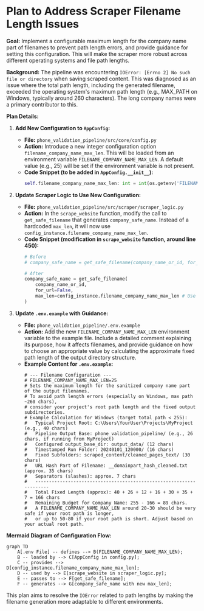 # Plan to Address Scraper Filename Length Issues

**Goal:** Implement a configurable maximum length for the company name part of filenames to prevent path length errors, and provide guidance for setting this configuration. This will make the scraper more robust across different operating systems and file path lengths.

**Background:**
The pipeline was encountering `IOError: [Errno 2] No such file or directory` when saving scraped content. This was diagnosed as an issue where the total path length, including the generated filename, exceeded the operating system's maximum path length (e.g., MAX_PATH on Windows, typically around 260 characters). The long company names were a primary contributor to this.

**Plan Details:**

1.  **Add New Configuration to `AppConfig`:**
    *   **File:** `phone_validation_pipeline/src/core/config.py`
    *   **Action:** Introduce a new integer configuration option `filename_company_name_max_len`. This will be loaded from an environment variable `FILENAME_COMPANY_NAME_MAX_LEN`. A default value (e.g., 25) will be set if the environment variable is not present.
    *   **Code Snippet (to be added in `AppConfig.__init__`):**
        ```python
        self.filename_company_name_max_len: int = int(os.getenv('FILENAME_COMPANY_NAME_MAX_LEN', '25'))
        ```

2.  **Update Scraper Logic to Use New Configuration:**
    *   **File:** `phone_validation_pipeline/src/scraper/scraper_logic.py`
    *   **Action:** In the `scrape_website` function, modify the call to `get_safe_filename` that generates `company_safe_name`. Instead of a hardcoded `max_len`, it will now use `config_instance.filename_company_name_max_len`.
    *   **Code Snippet (modification in `scrape_website` function, around line 450):**
        ```python
        # Before
        # company_safe_name = get_safe_filename(company_name_or_id, for_url=False, max_len=50)

        # After
        company_safe_name = get_safe_filename(
            company_name_or_id,
            for_url=False,
            max_len=config_instance.filename_company_name_max_len # Use the new config value
        )
        ```

3.  **Update `.env.example` with Guidance:**
    *   **File:** `phone_validation_pipeline/.env.example`
    *   **Action:** Add the new `FILENAME_COMPANY_NAME_MAX_LEN` environment variable to the example file. Include a detailed comment explaining its purpose, how it affects filenames, and provide guidance on how to choose an appropriate value by calculating the approximate fixed path length of the output directory structure.
    *   **Example Content for `.env.example`:**
        ```dotenv
        # --- Filename Configuration ---
        # FILENAME_COMPANY_NAME_MAX_LEN=25
        # Sets the maximum length for the sanitized company name part of the output filenames.
        # To avoid path length errors (especially on Windows, max path ~260 chars),
        # consider your project's root path length and the fixed output subdirectories.
        # Example Calculation for Windows (target total path < 255):
        #   Typical Project Root: C:\Users\YourUser\Projects\MyProject (e.g., 40 chars)
        #   Pipeline Output Base: phone_validation_pipeline/ (e.g., 26 chars, if running from MyProject)
        #   Configured output_base_dir: output_data/ (12 chars)
        #   Timestamped Run Folder: 20240101_120000/ (16 chars)
        #   Fixed Subfolders: scraped_content/cleaned_pages_text/ (30 chars)
        #   URL Hash Part of Filename: __domainpart_hash_cleaned.txt (approx. 35 chars)
        #   Separators (slashes): approx. 7 chars
        #   --------------------------------------------------------------------
        #   Total Fixed Length (approx): 40 + 26 + 12 + 16 + 30 + 35 + 7 = 166 chars
        #   Remaining Budget for Company Name: 255 - 166 = 89 chars.
        #   A FILENAME_COMPANY_NAME_MAX_LEN around 20-30 should be very safe if your root path is longer,
        #   or up to 50-80 if your root path is short. Adjust based on your actual root path.
        ```

**Mermaid Diagram of Configuration Flow:**

```mermaid
graph TD
    A[.env File] -- defines --> B(FILENAME_COMPANY_NAME_MAX_LEN);
    B -- loaded by --> C[AppConfig in config.py];
    C -- provides --> D[config_instance.filename_company_name_max_len];
    D -- used by --> E[scrape_website in scraper_logic.py];
    E -- passes to --> F[get_safe_filename];
    F -- generates --> G[company_safe_name with new max_len];
```

This plan aims to resolve the `IOError` related to path lengths by making the filename generation more adaptable to different environments.